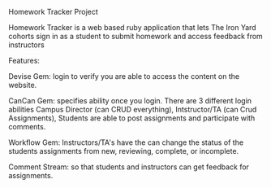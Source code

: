Homework Tracker Project

Homework Tracker is a web based ruby application that lets The Iron Yard cohorts sign in as a student to submit homework and access feedback from instructors

Features:

Devise Gem: login to verify you are able to access the content on the website.

CanCan Gem: specifies ability once you login.  There are 3 different login abilities Campus Director (can CRUD everything), Intstructor/TA (can Crud Assignments), Students are able to post assignments and participate with comments.

Workflow Gem: Instructors/TA's have the can change the status of the students assignments from new, reviewing, complete, or incomplete.

Comment Stream: so that students and instructors can get feedback for assignments.
